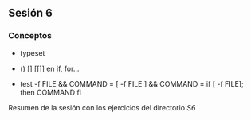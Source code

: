 ## Sesión 6

### Conceptos

- typeset

- () [] [[]] en if, for...

- test -f FILE && COMMAND = [ -f FILE ] && COMMAND = if [ -f FILE]; then COMMAND fi

Resumen de la sesión con los ejercicios del directorio *S6*
